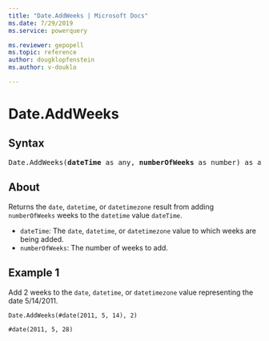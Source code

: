 ```yaml
---
title: "Date.AddWeeks | Microsoft Docs"
ms.date: 7/29/2019
ms.service: powerquery

ms.reviewer: gepopell
ms.topic: reference
author: dougklopfenstein
ms.author: v-douklo

---
```

# Date.AddWeeks

## Syntax

<pre>
Date.AddWeeks(<b>dateTime</b> as any, <b>numberOfWeeks</b> as number) as any
</pre>
  
## About  
Returns the `date`, `datetime`, or `datetimezone` result from adding `numberOfWeeks` weeks to the `datetime` value `dateTime`. <ul> <li><code>dateTime</code>: The <code>date</code>, <code>datetime</code>, or <code>datetimezone</code> value to which weeks are being added.</li> <li><code>numberOfWeeks</code>: The number of weeks to add.</li> </ul>

## Example 1
Add 2 weeks to the `date`, `datetime`, or `datetimezone` value representing the date 5/14/2011.

```powerquery-m
Date.AddWeeks(#date(2011, 5, 14), 2)
```

`#date(2011, 5, 28)`
